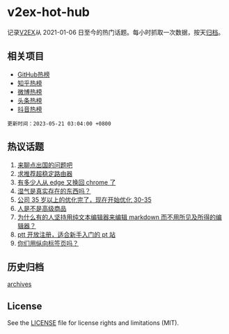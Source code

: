 # v2ex-hot-hub

 记录[V2EX](https://www.v2ex.com/)从 2021-01-06 日至今的热门话题。每小时抓取一次数据，按天[归档](archives)。
 
 ## 相关项目

- [GitHub热榜](https://github.com/lonnyzhang423/github-hot-hub)
- [知乎热榜](https://github.com/lonnyzhang423/zhihu-hot-hub)
- [微博热榜](https://github.com/lonnyzhang423/weibo-hot-hub)
- [头条热榜](https://github.com/lonnyzhang423/toutiao-hot-hub)
- [抖音热榜](https://github.com/lonnyzhang423/douyin-hot-hub)


 `更新时间：2023-05-21 03:04:00 +0800`

## 热议话题

1. [来聊点出国的问题吧](https://www.v2ex.com/t/941463)
1. [求推荐超稳定路由器](https://www.v2ex.com/t/941489)
1. [有多少人从 edge 又换回 chrome 了](https://www.v2ex.com/t/941504)
1. [湿气是真实存在的东西吗？](https://www.v2ex.com/t/941543)
1. [公司 35 岁以上的优化完了，现在开始优化 30-35](https://www.v2ex.com/t/941475)
1. [人是不是高级商品](https://www.v2ex.com/t/941524)
1. [为什么有的人坚持用纯文本编辑器来编辑 markdown 而不用所见及所得的编辑器？](https://www.v2ex.com/t/941442)
1. [ptt 开放注册，适合新手入门的 pt 站](https://www.v2ex.com/t/941465)
1. [你们用纵向标签页吗？](https://www.v2ex.com/t/941476)

## 历史归档

[archives](archives)

## License

See the [LICENSE](LICENSE) file for license rights and limitations (MIT).

